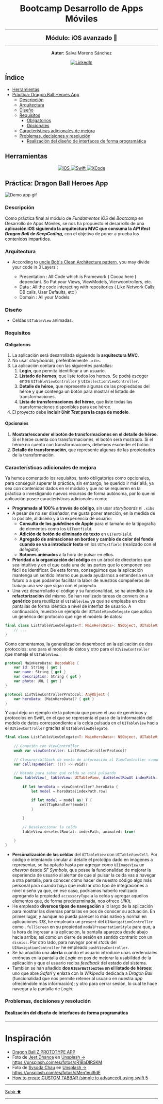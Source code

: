 <a name="top"></a>

<h1 align="center">
  <strong><span>Bootcamp Desarrollo de Apps Móviles</span></strong>
</h1>

---

<p align="center">
  <strong><span style="font-size:20px;">Módulo: iOS avanzado 🍏</span></strong>
</p>

---

<p align="center">
  <strong>Autor:</strong> Salva Moreno Sánchez
</p>

<p align="center">
  <a href="https://www.linkedin.com/in/salvador-moreno-sanchez/">
    <img src="https://img.shields.io/badge/LinkedIn-0077B5?style=for-the-badge&logo=linkedin&logoColor=white" alt="LinkedIn">
  </a>
</p>

## Índice
 
* [Herramientas](#herramientas)
* [Práctica: Dragon Ball Heroes App](#practica)
	* [Descripción](#descripcion)
	* [Arquitectura](#arquitectura)
	* [Diseño](#diseno)
	* [Requisitos](#requisitos)
		* [Obligatorios](#requisitosObligatorios)
		* [Opcionales](#requisitosOpcionales) 
	* [Características adicionales de mejora](#caracteristicas)
	* [Problemas, decisiones y resolución](#problemas)
		* [Realización del diseño de interfaces de forma programática](#problemas1)

<a name="herramientas"></a>
## Herramientas

<p align="center">

<a href="https://www.apple.com/es/ios/ios-17/">
   <img src="https://img.shields.io/badge/iOS-000000?style=for-the-badge&logo=ios&logoColor=white" alt="iOS">
 </a>
  
 <a href="https://www.swift.org/documentation/">
   <img src="https://img.shields.io/badge/swift-F54A2A?style=for-the-badge&logo=swift&logoColor=white" alt="Swift">
 </a>
  
 <a href="https://developer.apple.com/xcode/">
   <img src="https://img.shields.io/badge/Xcode-007ACC?style=for-the-badge&logo=Xcode&logoColor=white" alt="XCode">
 </a>
  
</p>

<a name="practica"></a>
## Práctica: Dragon Ball Heroes App

![Demo app gif](images/demoApp.gif)

<a name="descripcion"></a>
### Descripción

Como práctica final al módulo de *Fundamentos iOS* del *Bootcamp* en Desarrollo de Apps Móviles, se nos ha propuesto el desarrollo de una **aplicación iOS siguiendo la arquitectura MVC que consuma la *API Rest Dragon Ball* de *KeepCoding*,** con el objetivo de poner a prueba los contenidos impartidos.

<a name="arquitectura"></a>
### Arquitectura

* According to [uncle Bob's Clean Architecture pattern](https://blog.cleancoder.com/uncle-bob/2011/11/22/Clean-Architecture.html), you may divide your code in 3 Layers :

	* Presentation : All Code which is Framework ( Cocoa here ) dependant. So Put your Views, ViewModels, Vierwcontrollers, etc.
	* Data : All the code interacting with repositories ( Like Network Calls, DB calls, User Defaults, etc )
	* Domain : All your Models

<a name="diseno"></a>
### Diseño

* Celdas `UITableView` animadas.

<a name="requisitos"></a>
### Requisitos

<a name="requisitosObligatorios"></a>
#### Obligatorios

1. La aplicación será desarrollada siguiendo la **arquitectura MVC**.
2. No usar *storyboards*, preferiblemente `.xibs`.
3. La aplicación contará con las siguientes pantallas:
	1. **Login**, que permita identificar a un usuario.
	2. **Listado de heroes**, que liste todos los heroes. Se podrá escoger entre `UITableViewController` y `UICollectionViewController`.
	3. **Detalle de héroe**, que represente algunas de las propiedades del héroe y que contenga un botón para mostrar el listado de transformaciones.
	4. **Lista de transformaciones del héroe**, que liste todas las transformaciones disponibles para ese héroe.
4. El proyecto debe **incluir *Unit Test* para la capa de modelo**.

<a name="requisitosOpcionales"></a>
#### Opcionales

1. **Mostrar/esconder el botón de transformaciones en el detalle de héroe**. Si el héroe cuenta con transformaciones, el botón será mostrado. Si el héroe no cuenta con transformaciones, debemos esconder el botón.
2. **Detalle de transformación**, que represente algunas de las propiedades de la transformación.

<a name="caracteristicas"></a>
### Características adicionales de mejora

Ya hemos comentado los requisitos, tanto obligatorios como opcionales, para conseguir superar la práctica; sin embargo, he querido ir más allá, ya sea con contenidos dados en el módulo y que no se requieren en la práctica o investigando nuevos recursos de forma autónoma, por lo que mi aplicación posee características adicionales como:

* **Programada al 100% a través de código**, sin usar *storyboards* ni `.xibs`.
* A pesar de no ser diseñador, me gusta poner atención, en la medida de lo posible, al diseño y a la experiencia de usuario:
	* **Consulta de los *guidelines* de Apple** para el tamaño de la tipografía de elementos como los `UITextfield`.
	* **Adición de botón de eliminado de texto** en `UITextField`.
	* **Agregado de animaciones en bordes y cambio de color del fondo cuando se va a introducir texto** en los `UITextfield` (realizado con el *delegate*).
	* **Botones animados** a la hora de pulsar en ellos.
* **Prioridad a la organización del código** en un árbol de directorios que sea intuitivo y en el que cada una de las partes que lo componen sea fácil de identificar. De esta forma, conseguimos que la aplicación mantenga un sentido interno que pueda ayudarnos a entenderla en un futuro o a que podamos facilitar la labor de nuestros compañeros de trabajo una vez que sigan con el proyecto.
* Una vez desarrollado el código y su funcionalidad, se ha atendido a la **refactorización** del mismo. Se han realizado tareas de conversión a **genérico** para reutilizar el `UITableview` ya que se empleaba en dos pantallas de forma idéntica a nivel de interfaz de usuario. A continuación, muestro un ejemplo del `UITableViewDelegate` que aplica un genérico del protocolo que rige el modelo de datos:

```swift
final class ListTableViewDelegate<T: MainHeroData>: NSObject, UITableViewDelegate {
    // ...
}
```

Como comentamos, la generalización desembocó en la aplicación de dos protocolos: uno para el modelo de datos y otro para el `UIViewController` que maneja el `UITableView`.

```swift
protocol MainHeroData: Decodable {
    var id: String { get }
    var name: String { get }
    var description: String { get }
    var photo: URL { get }
}

protocol ListViewControllerProtocol: AnyObject {
    var heroData: [MainHeroData]? { get }
}
```

Y aquí dejo un ejemplo de la potencia que posee el uso de genéricos y protocolos en Swift, en el que se representa el paso de la información del modelo de datos correspondiente a la celda pulsada en el `UITableView` hacia el `UIViewController` gracias al `UITableViewDelegate`.

```swift
final class ListTableViewDelegate<T: MainHeroData>: NSObject, UITableViewDelegate {
    
    // Conexión con ViewController
    weak var viewController: ListViewControllerProtocol?
    
    // Closure/callback de envío de información al ViewController cuando se pulsa una celda
    var cellTapHandler: ((T) -> Void)?
    
    // Método para saber qué celda se está pulsando
    func tableView(_ tableView: UITableView, didSelectRowAt indexPath: IndexPath) {
        
        if let heroData = viewController?.heroData {
            let model = heroData[indexPath.row]

            if let model = model as? T {
                cellTapHandler?(model)
            }
            
        }
        
        // Deseleccionar la celda
        tableView.deselectRow(at: indexPath, animated: true)

    }
}
```

* **Personalización de las celdas** del `UITableView` con `UITableViewCell`. Por código e intentando simular al detalle el prototipo dado en imágenes a representar, se ha optado hasta por agregar como `UIImageView` un *chevron* desde *SF Symbols*, que posee la funcionalidad de mejorar la experiencia de usuario al alertar de que al pulsar la celda vas a navegar a otra pantalla, para conocer cómo hacer de nuestro código algo más personal para cuando haya que realizar otro tipo de integraciones a nivel diseño ya que, en ese caso, podríamos haberlo realizado agregando la propiedad `accessoryType` a la celda y agregar aquellos elementos que, de forma predeterminada, nos ofrece *UIKit*.
* He empleado **diversos tipos de navegación** a lo largo de la aplicación para mostrar las diversas pantallas en pos de conocer su actuación. En primer lugar, y aunque no pueda parecer lo más nativo y normal en aplicaciones *iOS*, he empleado un `present` del `UINavigationController` como `.fullScreen` en su propiedad `modalPresentationStyle` para que, a la hora de ingresar a la aplicación, la pantalla aparezca desde abajo hacia arriba; así como un cierre de sesión en sentido contrario con un `dismiss`. Por otro lado, para navegar por el *stack* del `UINavigationController` he empleado `pushViewController`.
* Se ha añadido una **alerta** cuando el usuario introduce unas credenciales erróneas en la pantalla de *Login* en pos de mejorar la usabilidad de la aplicación y que el usuario reciba *feedback* del estado del sistema.
* También se han añadido **dos `UIBarButtonItem` en el listado de héroes**: uno que abre *Safari* y enlaza con la *Wikipedia* dedicada a *Dragon Ball* (funcionalidad que nos permite retener al usuario en nuestra *app* ofreciéndole más información); y otro para cerrar sesión, lo cual te hace navegar a la pantalla de *Login*.

<a name="problemas"></a>
### Problemas, decisiones y resolución

<a name="problemas1"></a>
#### Realización del diseño de interfaces de forma programática

---

# Inspiración

* [Dragon Ball Z PROTOTYPE APP](https://dribbble.com/shots/22234085-Dragon-Ball-Z-Character-Info)
* Foto de <a href="https://unsplash.com/es/@jeetdhanoa?utm_content=creditCopyText&utm_medium=referral&utm_source=unsplash">Jeet Dhanoa</a> en <a href="https://unsplash.com/es/fotos/sR1BaDlRSKM?utm_content=creditCopyText&utm_medium=referral&utm_source=unsplash">Unsplash -> https://unsplash.com/es/fotos/sR1BaDlRSKM</a>
* Foto de <a href="https://unsplash.com/es/@sysoda?utm_content=creditCopyText&utm_medium=referral&utm_source=unsplash">Sysoda Chau</a> en <a href="https://unsplash.com/es/fotos/sMen1eul9dE?utm_content=creditCopyText&utm_medium=referral&utm_source=unsplash">Unsplash -> https://unsplash.com/es/fotos/sMen1eul9dE</a>
* [How to create CUSTOM TABBAR (simple to advanced) using swift 5](https://www.youtube.com/watch?v=_N4lxebmJ2U)

---

[Subir ⬆️](#top)

---
